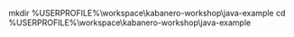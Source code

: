 mkdir %USERPROFILE%\workspace\kabanero-workshop\java-example
cd %USERPROFILE%\workspace\kabanero-workshop\java-example 
